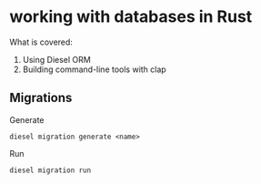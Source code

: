 # working with databases in Rust

What is covered:
1. Using Diesel ORM
2. Building command-line tools with clap

## Migrations

Generate

```shell
diesel migration generate <name>
```

Run

```shell
diesel migration run
```
